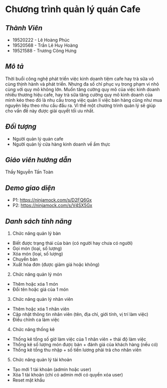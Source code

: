 # Chương trình quản lý quán Cafe
## *Thành Viên*
- 19520222 - Lê Hoàng Phúc
- 19520568 - Trần Lê Huy Hoàng
- 19521588 - Trương Công Hưng
## *Mô tả*
Thời buổi công nghệ phát triển việc kinh doanh tiệm cafe hay trà sữa vô cùng thịnh hành và phát triển. Nhưng đa số chỉ phục vụ trong phạm vi nhỏ cùng với quy mô không lớn. Muốn tăng cường quy mô của việc kinh doanh nhiều thương hiệu cafe, hay trà sữa tăng cường quy mô kinh doanh của mình kéo theo đó là nhu cầu trong việc quản lí việc bán hàng cũng như mua nguyên liệu theo nhu cầu đầu ra. Vì thế một chương trình quản lý sẽ giúp cho vấn đề này được giải quyết tối ưu nhất.
## *Đối tượng*
- Người quản lý quán cafe
- Người quản lý cửa hàng kinh doanh về ẩm thực
## *Giáo viên hướng dẫn*
Thầy Nguyễn Tấn Toàn 
## *Demo giao diện*
- P1: https://ninjamock.com/s/D2FQ6Gx
- P2: https://ninjamock.com/s/V4SX5Gx
## *Danh sách tính năng*
1. Chức năng quản lý bàn
- Biết được trạng thái của bàn (có người hay chưa có người) 
- Gọi món (loại, số lượng)
- Xóa món (loại, số lượng)
- Chuyển bàn
- Xuất hóa đơn (được giảm giá hoặc không)
2. Chức năng quản lý món 
- Thêm hoặc xóa 1 món
- Đổi tên hoặc giá của 1 món
3. Chức năng quản lý nhân viên
- Thêm hoặc xóa 1 nhân viên
- Cập nhật thông tin nhân viên (tên, địa chỉ, giới tính, vị trí làm việc)
- Điều chỉnh ca làm việc
4. Chức năng thống kê
- Thống kê tổng số giờ làm việc của 1 nhân viên + thái độ làm việc
- Thống kê số lượng món được bán + đánh giá của khách hàng (nếu có)
- Thống kê tổng thu nhập + số tiền lương phải trả cho nhân viên
5. Chức năng quản lý tài khoản
- Tạo mới 1 tài khoản (admin hoặc user)
- Xóa 1 tài khoản (chỉ có admin mới có quyền xóa user)
- Reset mật khẩu
